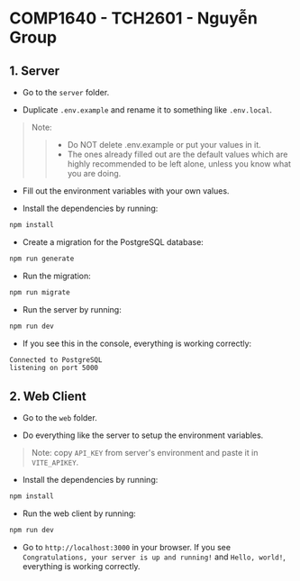 # COMP1640 - TCH2601 - Nguyễn Group

## 1. Server

- Go to the `server` folder.

- Duplicate `.env.example` and rename it to something like `.env.local`.
> Note:
>> - Do NOT delete .env.example or put your values in it.
>> - The ones already filled out are the default values which are highly recommended to be left alone, unless you know what you are doing.

- Fill out the environment variables with your own values.

- Install the dependencies by running:
```bash
npm install
```

- Create a migration for the PostgreSQL database:
```bash
npm run generate
```

- Run the migration:
```bash
npm run migrate
```

- Run the server by running:
```bash
npm run dev
```

- If you see this in the console, everything is working correctly:
```bash
Connected to PostgreSQL
listening on port 5000
```

## 2. Web Client
- Go to the `web` folder.

- Do everything like the server to setup the environment variables.
> Note: copy `API_KEY` from server's environment and paste it in `VITE_APIKEY`.

- Install the dependencies by running:
```bash
npm install
```

- Run the web client by running:
```bash
npm run dev
```

- Go to `http://localhost:3000` in your browser. If you see `Congratulations, your server is up and running!` and `Hello, world!`, everything is working correctly.